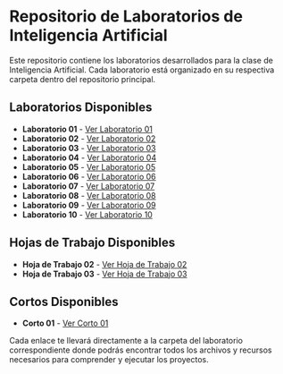 # Repositorio de Laboratorios de Inteligencia Artificial

Este repositorio contiene los laboratorios desarrollados para la clase de Inteligencia Artificial. Cada laboratorio está organizado en su respectiva carpeta dentro del repositorio principal.

## Laboratorios Disponibles

- **Laboratorio 01** - [Ver Laboratorio 01](https://github.com/mar22266/LABORATORIOS-IA/tree/main/Laboratorio01)
- **Laboratorio 02** - [Ver Laboratorio 02](https://github.com/mar22266/LABORATORIOS-IA/tree/main/Laboratorio02)
- **Laboratorio 03** - [Ver Laboratorio 03](https://github.com/mar22266/LABORATORIOS-IA/tree/main/Laboratorio03)
- **Laboratorio 04** - [Ver Laboratorio 04](https://github.com/mar22266/LABORATORIOS-IA/tree/main/Laboratorio04)
- **Laboratorio 05** - [Ver Laboratorio 05](https://github.com/mar22266/LABORATORIOS-IA/tree/main/Laboratorio05)
- **Laboratorio 06** - [Ver Laboratorio 06](https://github.com/mar22266/LABORATORIOS-IA/tree/main/Laboratorio06)
- **Laboratorio 07** - [Ver Laboratorio 07](https://github.com/mar22266/LABORATORIOS-IA/tree/main/Laboratorio07)
- **Laboratorio 08** - [Ver Laboratorio 08](https://github.com/mar22266/LABORATORIOS-IA/tree/main/Laboratorio08)
- **Laboratorio 09** - [Ver Laboratorio 09](https://github.com/mar22266/LABORATORIOS-IA/tree/main/Laboratorio09)
- **Laboratorio 10** - [Ver Laboratorio 10](https://github.com/mar22266/LABORATORIOS-IA/tree/main/Laboratorio10)


## Hojas de Trabajo Disponibles

- **Hoja de Trabajo 02** - [Ver Hoja de Trabajo 02](https://github.com/mar22266/LABORATORIOS-IA/tree/main/HojaDeTrabajo02)
- **Hoja de Trabajo 03** - [Ver Hoja de Trabajo 03](https://github.com/mar22266/LABORATORIOS-IA/tree/main/HojaDeTrabajo03)

  
## Cortos Disponibles

- **Corto 01** - [Ver Corto 01](https://github.com/mar22266/LABORATORIOS-IA/tree/main/Corto01)

Cada enlace te llevará directamente a la carpeta del laboratorio correspondiente donde podrás encontrar todos los archivos y recursos necesarios para comprender y ejecutar los proyectos.
